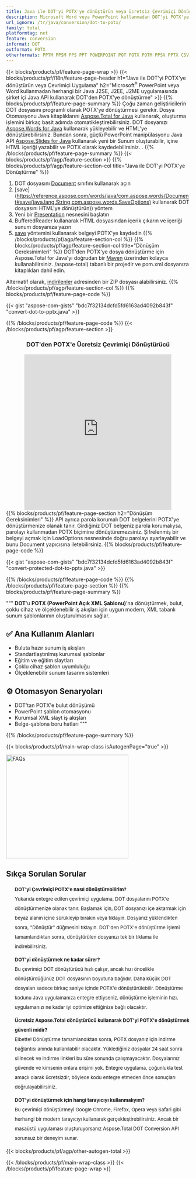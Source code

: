 ```yaml
---
title: Java ile DOT'yi POTX'ye dönüştürün veya ücretsiz Çevrimiçi Dönüştürücü ile 
description: Microsoft Word veya PowerPoint kullanmadan DOT'yi POTX'ye Dışa Aktarmak için Java API veya çevrimiçi. Kodu entegre etmeden önce ücretsiz DOT'den POTX'e çevrimiçi dönüştürücüyü hızlı bir şekilde test edin. 
url_ignore: /tr/java/conversion/dot-to-potx/
family: total
platformtag: net
feature: conversion
informat: DOT
outformat: POTX
otherformats: PPTM PPSM PPS PPT POWERPOINT POT POTX POTM PPSX PPTX CSV DIF FODS ODS SXC TSV XLAM XLTM EXCEL XLS XLSB XLSM XLSX XLT XLTM XLTX
---
```

{{< blocks/products/pf/feature-page-wrap >}}
{{< blocks/products/pf/i18n/feature-page-header h1="Java ile DOT'yi POTX'ye dönüştürün veya Çevrimiçi Uygulama" h2="Microsoft<sup>&reg;</sup> PowerPoint veya Word kullanmadan herhangi bir Java J2SE, J2EE, J2ME uygulamasında şirket içi Java API kullanarak DOT'den POTX'ye dönüştürme" >}}
{{% blocks/products/pf/feature-page-summary %}}
Çoğu zaman geliştiricilerin DOT dosyasını programlı olarak POTX'ye dönüştürmesi gerekir. Dosya Otomasyonu Java kitaplıklarını [Aspose.Total for Java](https://products.aspose.com/total/java/) kullanarak, oluşturma işlemini birkaç basit adımda otomatikleştirebilirsiniz. DOT dosyanızı [Aspose.Words for Java](https://products.aspose.com/words/java/) kullanarak yükleyebilir ve HTML'ye dönüştürebilirsiniz. Bundan sonra, güçlü PowerPoint manipülasyonu Java API [Aspose.Slides for Java](https://products.aspose.com/slides/java/) kullanarak yeni bir Sunum oluşturabilir, içine HTML içeriği yazabilir ve POTX olarak kaydedebilirsiniz. .
{{% /blocks/products/pf/feature-page-summary  %}}
{{< blocks/products/pf/agp/feature-section >}}
{{% blocks/products/pf/agp/feature-section-col title="Java ile DOT'yi POTX'ye Dönüştürme" %}}
1. DOT dosyasını [Document](https://reference.aspose.com/words/java/com.aspose.words/Document) sınıfını kullanarak açın
2. [save](https://reference.aspose.com/words/java/com.aspose.words/Document#save(java.lang.String,com.aspose.words.SaveOptions) kullanarak DOT dosyasını HTML'ye dönüştürün)) yöntem
3. Yeni bir [Presentation](https://reference.aspose.com/slides/java/com.aspose.slides/Presentation) nesnesini başlatın
5. BufferedReader kullanarak HTML dosyasından içerik çıkarın ve içeriği sunum dosyanıza yazın
6. [save](https://reference.aspose.com/slides/java/com.aspose.slides/Presentation#save-java.io.OutputStream-int-) yöntemini kullanarak belgeyi POTX'ye kaydedin
{{% /blocks/products/pf/agp/feature-section-col %}}
{{% blocks/products/pf/agp/feature-section-col title="Dönüşüm Gereksinimleri" %}}
DOT'den POTX'ye dosya dönüştürme için Aspose.Total for Java'yı doğrudan bir [Maven](https://repository.aspose.com/webapp/#/artifacts/browse/tree/General/repo/com/aspose) üzerinden kolayca kullanabilirsiniz. /aspose-total) tabanlı bir projedir ve pom.xml dosyanıza kitaplıkları dahil edin.

Alternatif olarak, [indirilenler](https://releases.aspose.com/total/java) adresinden bir ZIP dosyası alabilirsiniz.
{{% /blocks/products/pf/agp/feature-section-col %}}
{{% blocks/products/pf/feature-page-code %}}

{{< gist "aspose-com-gists" "bdc7f32134dcfd5fd6163ad4092b843f" "convert-dot-to-pptx.java" >}}


{{% /blocks/products/pf/feature-page-code %}}
{{< /blocks/products/pf/agp/feature-section >}}

<div class="container-fluid agp-content bg-white aboutfile box-1 vh100 section nopbtm">
<div class=container>
<div class=row>
<div class="demobox tc col-md-12 padding-0" align="center">

<h3>DOT'den POTX'e Ücretsiz Çevrimiçi Dönüştürücü</h3>

<iframe title="dot'dan potx'ye Çevrimiçi Dönüştürme Aracı" style="border: none; height: 426px;" scrolling="no" src="https://widgets.aspose.cloud/total-conversion/?to=potx&from=dot" id="child-iframe" width="80%"></iframe>

</div></div>
</div></div>
{{% blocks/products/pf/feature-page-section  h2="Dönüşüm Gereksinimleri" %}}
API ayrıca parola korumalı DOT belgelerini POTX'ye dönüştürmenize olanak tanır. Girdiğiniz DOT belgeniz parola korumalıysa, parolayı kullanmadan POTX biçimine dönüştüremezsiniz. Şifrelenmiş bir belgeyi açmak için LoadOptions nesnesinde doğru parolayı ayarlayabilir ve bunu Document yapıcısına iletebilirsiniz.  
{{% blocks/products/pf/feature-page-code %}}

{{< gist "aspose-com-gists" "bdc7f32134dcfd5fd6163ad4092b843f" "convert-protected-dot-to-pptx.java" >}}

{{% /blocks/products/pf/feature-page-code  %}}
{{% /blocks/products/pf/feature-page-section %}}
{{% blocks/products/pf/feature-page-summary %}}
"""
**DOT**'u **POTX (PowerPoint Açık XML Şablonu)**'na dönüştürmek, bulut, çoklu cihaz ve ölçeklenebilir iş akışları için uygun modern, XML tabanlı sunum şablonlarının oluşturulmasını sağlar.

## ✅ Ana Kullanım Alanları
- Buluta hazır sunum iş akışları
- Standartlaştırılmış kurumsal şablonlar
- Eğitim ve eğitim slaytları
- Çoklu cihaz şablon uyumluluğu
- Ölçeklenebilir sunum tasarım sistemleri

## ⚙️ Otomasyon Senaryoları
- DOT'tan POTX'e bulut dönüşümü
- PowerPoint şablon otomasyonu
- Kurumsal XML slayt iş akışları
- Belge-şablona boru hatları
"""
{{% /blocks/products/pf/feature-page-summary %}}
{{< blocks/products/pf/main-wrap-class isAutogenPage="true" >}}

<style>.howtolist li{margin-right: 0!important;line-height: 26px;position: relative;margin-bottom: 10px;font-size: 13px;list-style-type: none;}</style>
<div class="col-md-12 tl bg-gray-dark howtolist section">
  <a class="anchor" name="faqpage"></a>
  <div class="container tl dflex" itemscope="" itemtype="https://schema.org/FAQPage">
      <div class="col-md-4 howtosectiongfx">
          <img class="social-panel-hide-on-mobile" src="https://www.groupdocs.cloud/templates/brand/images/groupdocs/conversion/groupdocs_conversion-brand.png" alt="FAQs" width="335" height="283">
      </div>
      <div class="howtosection col-md-8">
          <div>
              <h2>Sıkça Sorulan Sorular</h2>
              <ul>
                  <li itemscope="" itemprop="mainEntity" itemtype="https://schema.org/Question">
                      <div>
                          <span itemprop="name"><b>DOT'yi Çevrimiçi POTX'e nasıl dönüştürebilirim?</b></span>
                      </div>
                      <div itemscope="" itemprop="acceptedAnswer" itemtype="https://schema.org/Answer">
                          <span itemprop="text">Yukarıda entegre edilen çevrimiçi uygulama, DOT dosyalarını POTX'e dönüştürmenize olanak tanır. Başlamak için, DOT dosyanızı içe aktarmak için beyaz alanın içine sürükleyip bırakın veya tıklayın. Dosyanız yüklendikten sonra, "Dönüştür" düğmesini tıklayın. DOT'den POTX'e dönüştürme işlemi tamamlandıktan sonra, dönüştürülen dosyanızı tek bir tıklama ile indirebilirsiniz.</span>
                      </div>
                  </li>
                  <li itemscope="" itemprop="mainEntity" itemtype="https://schema.org/Question">
                      <div>
                          <span itemprop="name"><b>DOT'yi dönüştürmek ne kadar sürer?</b></span>
                      </div>
                      <div itemscope="" itemprop="acceptedAnswer" itemtype="https://schema.org/Answer">
                          <span itemprop="text">Bu çevrimiçi DOT dönüştürücü hızlı çalışır, ancak hızı öncelikle dönüştürdüğünüz DOT dosyasının boyutuna bağlıdır. Daha küçük DOT dosyaları sadece birkaç saniye içinde POTX'e dönüştürülebilir. Dönüştürme kodunu Java uygulamanıza entegre ettiyseniz, dönüştürme işleminin hızı, uygulamanızı ne kadar iyi optimize ettiğinize bağlı olacaktır.</span>
                      </div>
                  </li>
                  <li itemscope="" itemprop="mainEntity" itemtype="https://schema.org/Question">
                      <div>
                          <span itemprop="name"><b>Ücretsiz Aspose.Total dönüştürücü kullanarak DOT'yi POTX'e dönüştürmek güvenli midir?</b></span>
                      </div>
                      <div itemscope="" itemprop="acceptedAnswer" itemtype="https://schema.org/Answer">
                          <span itemprop="text">Elbette! Dönüştürme tamamlandıktan sonra, POTX dosyanız için indirme bağlantısı anında kullanılabilir olacaktır. Yüklediğiniz dosyalar 24 saat sonra silinecek ve indirme linkleri bu süre sonunda çalışmayacaktır. Dosyalarınız güvende ve kimsenin onlara erişimi yok. Entegre uygulama, çoğunlukla test amaçlı olarak ücretsizdir, böylece kodu entegre etmeden önce sonuçları doğrulayabilirsiniz.</span>
                      </div>
                  </li>                 
                  <li itemscope="" itemprop="mainEntity" itemtype="https://schema.org/Question">
                      <div>
                          <span itemprop="name"><b>DOT'yi dönüştürmek için hangi tarayıcıyı kullanmalıyım?</b></span>
                      </div>
                      <div itemscope="" itemprop="acceptedAnswer" itemtype="https://schema.org/Answer">
                          <span itemprop="text">Bu çevrimiçi dönüştürmeyi Google Chrome, Firefox, Opera veya Safari gibi herhangi bir modern tarayıcıyı kullanarak gerçekleştirebilirsiniz. Ancak bir masaüstü uygulaması oluşturuyorsanız Aspose.Total DOT Conversion API sorunsuz bir deneyim sunar.</span>
                      </div>
                  </li>
              </ul>
          </div>
      </div>
  </div>
{{< blocks/products/pf/agp/other-autogen-total >}}
 
{{< /blocks/products/pf/main-wrap-class >}}
{{< /blocks/products/pf/feature-page-wrap >}}